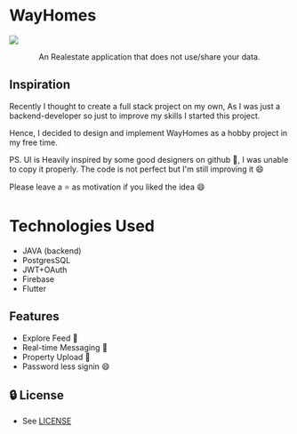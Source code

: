 # WayHomes

![](https://raw.githubusercontent.com/aimbot1526/dumper-frontend/develop/assets/images/dumper-no-bg.png)

<p align="center">
An Realestate application that does not use/share your data.
</p>


## Inspiration

Recently I thought to create a full stack project on my own, As I was just a backend-developer so just to improve my skills I started this project.

Hence, I decided to design and implement WayHomes as a hobby project in my free time.

PS. UI is Heavily inspired by some good designers on github 🤪, I was unable to copy it properly. The code is not perfect but I'm still improving it 😄

Please leave a ⭐ as motivation if you liked the idea 😄


# Technologies Used
+ JAVA (backend)
+ PostgresSQL
+ JWT+OAuth
+ Firebase
+ Flutter


## Features
+ Explore Feed 📜
+ Real-time Messaging 💬
+ Property Upload 🌄
+ Password less signin 😄
     
## :lock: License
+ See [LICENSE](https://github.com/aimbot1526/dumper-frontend/blob/develop/LICENSE.md)
